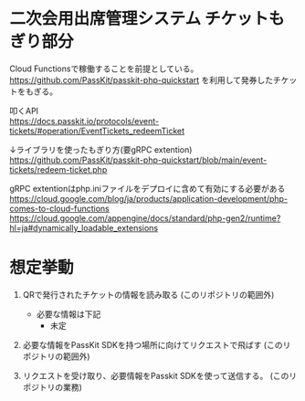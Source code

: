 # 二次会用出席管理システム チケットもぎり部分
Cloud Functionsで稼働することを前提としている。
https://github.com/PassKit/passkit-php-quickstart を利用して発券したチケットをもぎる。

叩くAPI  
https://docs.passkit.io/protocols/event-tickets/#operation/EventTickets_redeemTicket  

↓ライブラリを使ったもぎり方(要gRPC extention)
https://github.com/PassKit/passkit-php-quickstart/blob/main/event-tickets/redeem-ticket.php

gRPC extentionはphp.iniファイルをデプロイに含めて有効にする必要がある
https://cloud.google.com/blog/ja/products/application-development/php-comes-to-cloud-functions
https://cloud.google.com/appengine/docs/standard/php-gen2/runtime?hl=ja#dynamically_loadable_extensions

# 想定挙動
1. QRで発行されたチケットの情報を読み取る (このリポジトリの範囲外)
    - 必要な情報は下記
        - 未定

2. 必要な情報をPassKit SDKを持つ場所に向けてリクエストで飛ばす (このリポジトリの範囲外)
3. リクエストを受け取り、必要情報をPasskit SDKを使って送信する。  (このリポジトリの業務)